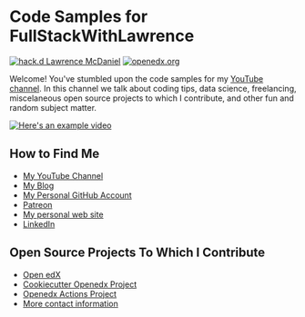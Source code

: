 # Code Samples for FullStackWithLawrence

[![hack.d Lawrence McDaniel](https://img.shields.io/badge/hack.d-Lawrence%20McDaniel-orange.svg)](https://lawrencemcdaniel.com)
[![openedx.org](https://img.shields.io/static/v1?logo=discourse&label=Forums&style=flat-square&color=000000&message=discuss.openedx.org)](https://discuss.openedx.org/u/lpm0073/)

Welcome! You've stumbled upon the code samples for my [YouTube channel](https://youtube.com/@FullStackWithLawrence). In this channel we talk about coding tips, data science, freelancing, miscelaneous open source projects to which I contribute, and other fun and random subject matter.

[![Here's an example video](https://i3.ytimg.com/vi/4TcSrEzciHA/maxresdefault.jpg)](https://www.youtube.com/watch?v=4TcSrEzciHA)

## How to Find Me

- [My YouTube Channel](https://youtube.com/@FullStackWithLawrence)
- [My Blog](https://blog.lawrencemcdaniel.com/)
- [My Personal GitHub Account](https://github.com/lpm0073)
- [Patreon](https://www.patreon.com/FullStackWithLawrence)
- [My personal web site](https://lawrencemcdaniel.com/)
- [LinkedIn](https://www.linkedin.com/in/lawrencemcdaniel/)

## Open Source Projects To Which I Contribute

- [Open edX](https://discuss.openedx.org/u/lpm0073/)
- [Cookiecutter Openedx Project](https://cookiecutter-openedx.org/)
- [Openedx Actions Project](https://github.com/openedx-actions/)
- [More contact information](https://lawrencemcdaniel.com/contact)
